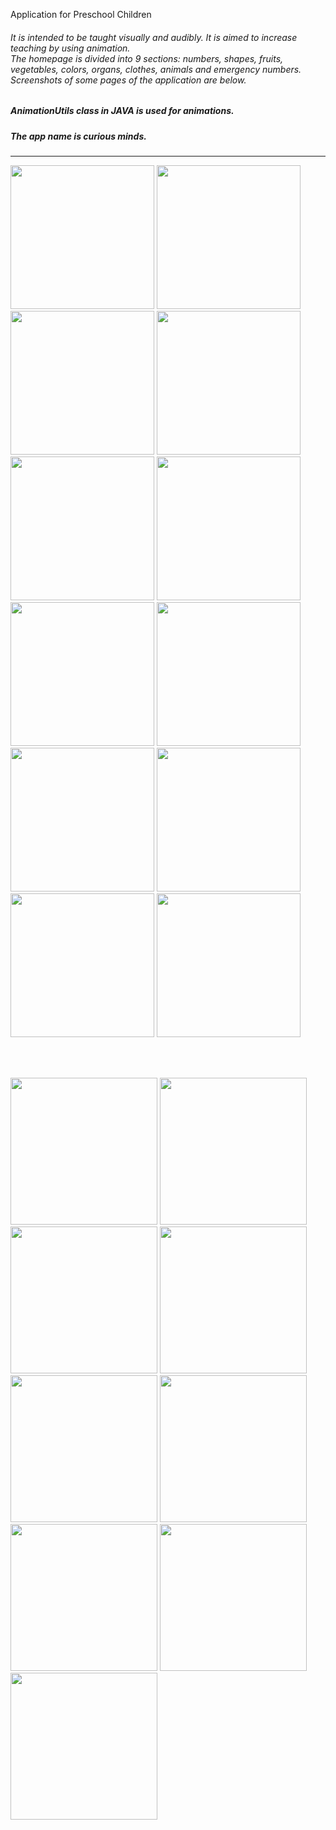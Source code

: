 Application for Preschool Children

<h6>It is intended to be taught visually and audibly. It is aimed to increase teaching by using animation.
  <br/>
 The homepage is divided into 9 sections: numbers, shapes, fruits, vegetables, colors, organs, clothes, animals and emergency numbers.
  Screenshots of some pages of the application are below.
</h6>

<h5>AnimationUtils class in JAVA is used for animations.</h5>
<h5>The app name is curious minds.</h5>

<hr/>

<p>
  <img width="230px" src="https://user-images.githubusercontent.com/59183453/157739654-48ed0f6a-2542-46fe-abe5-fe0b89fddc09.jpg">
  <img width="230px" src="https://user-images.githubusercontent.com/59183453/157741111-04e64a9e-ca89-44fe-9203-8fb7a342dde4.jpg">
  <img width="230px" src="https://user-images.githubusercontent.com/59183453/157741159-8475f22b-e511-4b12-894a-2b1fe08a9495.jpg">
  <img width="230px" src="https://user-images.githubusercontent.com/59183453/157741294-ff12901a-39d6-4477-af4f-ecdc82b52b50.jpg">
  <img width="230px" src="https://user-images.githubusercontent.com/59183453/157742762-fa4f7e3c-6c0d-467b-8d9e-167bf3c85880.jpg">
  <img width="230px" src="https://user-images.githubusercontent.com/59183453/157742750-e7d3b962-2fed-4765-806b-2e278577c4ab.jpg">
  <img width="230px" src="https://user-images.githubusercontent.com/59183453/157742732-5e9b89df-eef0-4a8b-a3d9-436086b52b66.jpg">
  <img width="230px" src="https://user-images.githubusercontent.com/59183453/157743081-be55d526-f693-4c3d-bc46-d8dcbcebeaaf.jpg">
    <img width="230px" src="https://user-images.githubusercontent.com/59183453/157745819-d771ade6-a105-4221-ad23-c0002d099312.jpg">
  <img width="230px" src="https://user-images.githubusercontent.com/59183453/157746117-663aa3b7-566c-459f-b2fa-9a93766ec185.jpg">
    <img width="230px" src="https://user-images.githubusercontent.com/59183453/157746742-bb5acbbf-d240-402b-bb5a-f9acdddb587b.jpg">
    <img width="230px" src="https://user-images.githubusercontent.com/59183453/157746771-cbb00c10-a7b0-4ffd-99b2-b51e26fd4767.jpg">


  
</p>

<br/><br/>

<p>
    <img width="235px" src="https://user-images.githubusercontent.com/59183453/157741342-bdfb5bca-7935-41fa-8382-9cdff96f1eb7.png">
  <img width="235px" src="https://user-images.githubusercontent.com/59183453/157742542-05328d7d-37ea-4455-a98b-99ee139f3764.png">
  <img width="235px" src="https://user-images.githubusercontent.com/59183453/157741380-e21f5eec-0f77-4ae1-ba62-cfe93be89799.png">
  <img width="235px" src="https://user-images.githubusercontent.com/59183453/157741409-57f60c78-9b39-45c9-b0e8-3f2d66cba6a3.png">
  <img width="235px" src="https://user-images.githubusercontent.com/59183453/157741867-898f6d73-8708-41b0-9a4c-f974b6d9c63b.png">
  <img width="235px" src="https://user-images.githubusercontent.com/59183453/157741932-6089c8aa-2c94-4078-9127-552a8fda6d47.png">
  <img width="235px" src="https://user-images.githubusercontent.com/59183453/157741976-30f669e6-84be-4cac-beea-563940038a8e.png">
  <img width="235px" src="https://user-images.githubusercontent.com/59183453/157742130-eb8b0619-3d1f-4172-bebd-3c4cfb67e3da.png">
    <img width="235px" src="https://user-images.githubusercontent.com/59183453/157747088-10d08495-b4ff-4a25-8ca1-93f91c1b49e3.png">

</p>






